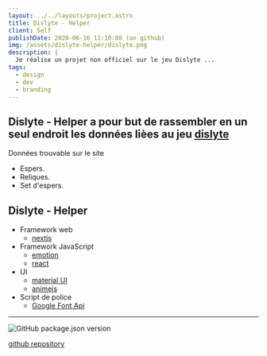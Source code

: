 ```yaml
---
layout: ../../layouts/project.astro
title: Dislyte - Helper
client: Self
publishDate: 2020-06-16 11:10:00 (on github)
img: /assets/dislyte-helper/dislyte.png
description: |
  Je réalise un projet non officiel sur le jeu Dislyte ...
tags:
  - design
  - dev
  - branding
---
```


## Dislyte - Helper a pour but de rassembler en un seul endroit les données lièes au jeu [dislyte](https://dislyte.farlightgames.com/)

Données trouvable sur le site

- Espers.
- Reliques.
- Set d'espers.

## Dislyte - Helper

- Framework web
  - [nextjs](https://nextjs.org/)
- Framework JavaScript
  - [emotion](https://emotion.sh/docs)
  - [react](https://fr.reactjs.org/)
- UI
  - [material UI](https://mui.com/)
  - [animejs](https://animejs.com/)
- Script de police
  - [Google Font Api](https://developers.google.com/fonts)

---

![GitHub package.json version](https://img.shields.io/github/package-json/v/SandBox-AD/Helper-Dislyte?color=r&style=for-the-badge)

[github repository](https://github.com/SandBox-AD/Helper-Dislyte)
